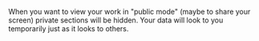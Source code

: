 When you want to view your work in "public mode" (maybe to share your screen) private sections will be hidden. Your data will look to you temporarily just as it looks to others.
